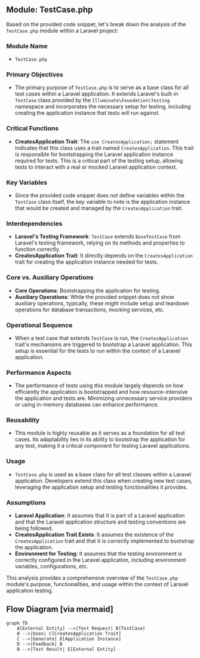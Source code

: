 ## Module: TestCase.php
Based on the provided code snippet, let's break down the analysis of the `TestCase.php` module within a Laravel project:

### Module Name
- `TestCase.php`

### Primary Objectives
- The primary purpose of `TestCase.php` is to serve as a base class for all test cases within a Laravel application. It extends Laravel's built-in `TestCase` class provided by the `Illuminate\Foundation\Testing` namespace and incorporates the necessary setup for testing, including creating the application instance that tests will run against.

### Critical Functions
- **CreatesApplication Trait**: The `use CreatesApplication;` statement indicates that this class uses a trait named `CreatesApplication`. This trait is responsible for bootstrapping the Laravel application instance required for tests. This is a critical part of the testing setup, allowing tests to interact with a real or mocked Laravel application context.

### Key Variables
- Since the provided code snippet does not define variables within the `TestCase` class itself, the key variable to note is the application instance that would be created and managed by the `CreatesApplication` trait.

### Interdependencies
- **Laravel's Testing Framework**: `TestCase` extends `BaseTestCase` from Laravel's testing framework, relying on its methods and properties to function correctly.
- **CreatesApplication Trait**: It directly depends on the `CreatesApplication` trait for creating the application instance needed for tests.

### Core vs. Auxiliary Operations
- **Core Operations**: Bootstrapping the application for testing.
- **Auxiliary Operations**: While the provided snippet does not show auxiliary operations, typically, these might include setup and teardown operations for database transactions, mocking services, etc.

### Operational Sequence
- When a test case that extends `TestCase` is run, the `CreatesApplication` trait's mechanisms are triggered to bootstrap a Laravel application. This setup is essential for the tests to run within the context of a Laravel application.

### Performance Aspects
- The performance of tests using this module largely depends on how efficiently the application is bootstrapped and how resource-intensive the application and tests are. Minimizing unnecessary service providers or using in-memory databases can enhance performance.

### Reusability
- This module is highly reusable as it serves as a foundation for all test cases. Its adaptability lies in its ability to bootstrap the application for any test, making it a critical component for testing Laravel applications.

### Usage
- `TestCase.php` is used as a base class for all test classes within a Laravel application. Developers extend this class when creating new test cases, leveraging the application setup and testing functionalities it provides.

### Assumptions
- **Laravel Application**: It assumes that it is part of a Laravel application and that the Laravel application structure and testing conventions are being followed.
- **CreatesApplication Trait Exists**: It assumes the existence of the `CreatesApplication` trait and that it is correctly implemented to bootstrap the application.
- **Environment for Testing**: It assumes that the testing environment is correctly configured in the Laravel application, including environment variables, configurations, etc.

This analysis provides a comprehensive overview of the `TestCase.php` module's purpose, functionalities, and usage within the context of Laravel application testing.
## Flow Diagram [via mermaid]
```mermaid
graph TD
    A[External Entity] -->|Test Request| B(TestCase)
    B -->|Uses| C[CreatesApplication Trait]
    C -->|Generate| D[Application Instance]
    D -->|Feedback| B
    B -->|Test Result| E[External Entity]
```

